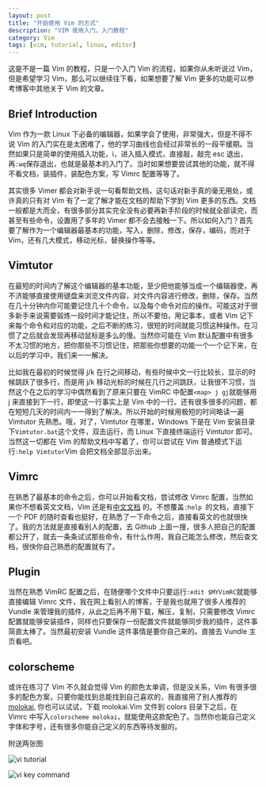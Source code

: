 ```yaml
---
layout: post
title: "开始使用 Vim 的方式"
description: "VIM 使用入门，入门教程"
category: Vim
tags: [vim, tutorial, linux, editor]
---
```


这是不是一篇 Vim 的教程，只是一个入门 Vim 的流程，如果你从未听说过 Vim，但是希望学习 Vim，那么可以继续往下看，如果想要了解 Vim 更多的功能可以参考博客中其他关于 Vim 的文章。

## Brief Introduction
Vim 作为一款 Linux 下必备的编辑器，如果学会了使用，非常强大，但是不得不说 Vim 的入门实在是太困难了，他的学习曲线也会经过非常长的一段平缓期。当然如果只是简单的使用插入功能，i，进入插入模式，直接敲，敲完 esc 退出，再`:wq`保存退出，也就是最基本的入门了。当时如果想要尝试其他的功能，就不得不看文档，装插件，装配色方案，写 Vimrc 配置等等了。

其实很多 Vimer 都会对新手说一句看帮助文档，这句话对新手真的毫无用处，或许真的只有对 Vim 有了一定了解才能在文档的帮助下学到 Vim 更多的东西。文档一般都是大而全，有很多部分其实完全没有必要再新手阶段的时候就全部读完，而甚至有些命令，设置用了多年的 Vimer 都不会去接触一下。所以如何入门？首先要了解作为一个编辑器最基本的功能，写入，删除，修改，保存，编码，而对于 Vim，还有几大模式，移动光标，替换操作等等。

## Vimtutor
在最短的时间内了解这个编辑器的基本功能，至少把他能够当成一个编辑器使，再不济能够直接使用键盘来浏览文件内容，对文件内容进行修改，删除，保存。当然在几十分钟内你可能要记住几十个命令，以及每个命令对应的操作。可能这对于很多新手来说需要锻炼一段时间才能记住，所以不要怕，用记事本，或者 Vim 记下来每个命令和对应的功能，之后不断的练习，很短的时间就能习惯这种操作。在习惯了之后就会发现再移动鼠标是多么的慢。当然你可能在 Vim 默认配置中有很多不太习惯的地方，把你那些不习惯记住，把那些你想要的功能一个一个记下来，在以后的学习中，我们来一一解决。

比如我在最初的时候觉得 j/k 在行之间移动，有些时候中文一行比较长，显示的时候跳跃了很多行，而是用 j/k 移动光标的时候在几行之间跳跃，让我很不习惯，当然这个在之后的学习中偶然看到了原来只要在 VimRC 中配置`<map> j gj`就能够用 j 来直接到下一行，即使这一行事实上是 Vim 中的一行。还有很多很多的问题，都在短短几天的时间内一一得到了解决。所以开始的时候用极短的时间略读一遍 Vimtutor 先熟悉。哦，对了，Vimtutor 在哪里，Windows 下是在 Vim 安装目录下`Vimtutor.bat`这个文件，双击运行，而 Linux 下直接终端运行 Vimtutor 即可。当然这一切都在 Vim 的帮助文档中写着了，你可以尝试在 Vim 普通模式下运行`:help Vimtutor`Vim 会把文档全部显示出来。

## Vimrc
在熟悉了最基本的命令之后，你可以开始看文档，尝试修改 Vimrc 配置，当然如果你不想看英文文档，Vim 还是有[中文文档](http://Vimcdoc.sourceforge.net/) 的。不想覆盖`:help `的文档，直接下一个 PDF 的随时查看也挺好，在熟悉了一下命令之后，直接看英文的也就很快了。我的方法就是直接看别人的配置，去 Github 上面一搜，很多人把自己的配置都公开了，就去一条条试试那些命令，有什么作用，我自己能怎么修改，然后查文档，很快你自己熟悉的配置就有了。

## Plugin
当然在熟悉 VimRC 配置之后，在随便哪个文件中只要运行`:edit $MYVimRC`就能够直接编辑 Vimrc 文件，我在网上看别人的博客，于是我也就用了很多人推荐的 Vundle 来管理我的插件，从此之后再不用下载，解压，复制，只需要修改 Vimrc 配置就能够安装插件，同样也只要保存一份配置文件就能够同步我的插件，这件事简直太棒了。当然最初安装 Vundle 这件事情是要你自己来的。直接去 Vundle 主页看吧。

## colorscheme
或许在练习了 Vim 不久就会觉得 Vim 的颜色太单调，但是没关系，Vim 有很多很多的配色方案，只要你能找到总能找到自己喜欢的，我直接用了别人推荐的 [molokai](https://github.com/tomasr/molokai), 你也可以试试，下载 molokai.Vim 文件到 colors 目录下之后，在 Vimrc 中写入`colorscheme molokai`，就能使用这款配色了。当然你也能自己定义字体和字号，还有很多你能自己定义的东西等待发掘的。

附送两张图

![vi tutorial](https://lh5.googleusercontent.com/-Ox74nXfnQ0s/VUZBTBRQjjI/AAAAAAAAnjk/yw6e1DG7AWA/s0/vi_tutorial.png)

![vi key command](https://lh5.googleusercontent.com/-777zNXGtePg/VUSf2KO3eoI/AAAAAAAAnjM/zrkNBCUya0o/s0/gVim_commond_tree.png)
